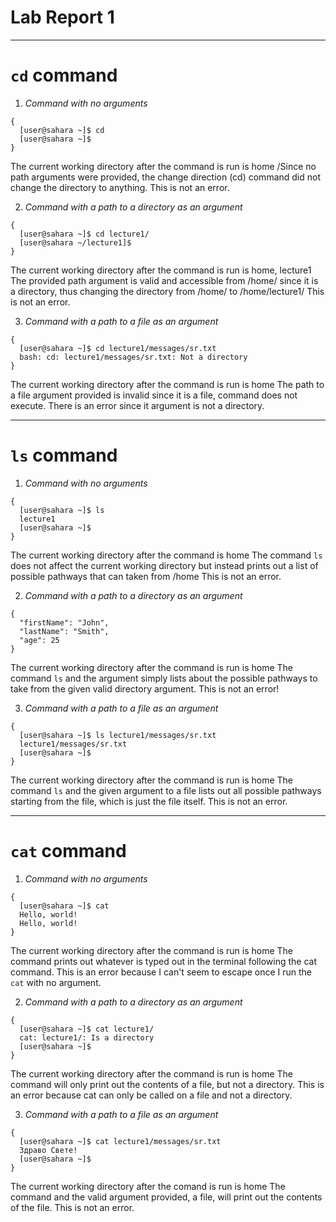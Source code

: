 # __Lab Report 1__

***

# `cd` command

1. _Command with no arguments_
```
{
  [user@sahara ~]$ cd
  [user@sahara ~]$ 
}
```
The current working directory after the command is run is home
/Since no path arguments were provided, the change direction (cd) command did not change the directory to anything.
This is not an error.

2. _Command with a path to a directory as an argument_
```
{
  [user@sahara ~]$ cd lecture1/
  [user@sahara ~/lecture1]$ 
}
```
The current working directory after the command is run is home, lecture1
The provided path argument is valid and accessible from /home/ since it is a directory, thus changing the directory from /home/ to /home/lecture1/
This is not an error.

3. _Command with a path to a file as an argument_
```
{
  [user@sahara ~]$ cd lecture1/messages/sr.txt 
  bash: cd: lecture1/messages/sr.txt: Not a directory
}
```
The current working directory after the command is run is home
The path to a file argument provided is invalid since it is a file, command does not execute.
There is an error since it argument is not a directory.

***

# `ls` command

1. _Command with no arguments_
```
{
  [user@sahara ~]$ ls
  lecture1
  [user@sahara ~]$ 
}
```
The current working directory after the command is home
The command `ls` does not affect the current working directory but instead prints out a list of possible pathways that can taken from /home
This is not an error.

2. _Command with a path to a directory as an argument_
```
{
  "firstName": "John",
  "lastName": "Smith",
  "age": 25
}
```
The current working directory after the command is run is home
The command `ls` and the argument simply lists about the possible pathways to take from the given valid directory argument.
This is not an error!

3. _Command with a path to a file as an argument_
```
{
  [user@sahara ~]$ ls lecture1/messages/sr.txt 
  lecture1/messages/sr.txt
  [user@sahara ~]$ 
}
```
The current working directory after the command is run is home
The command `ls` and the given argument to a file lists out all possible pathways starting from the file, which is just the file itself.
This is not an error.

***

# `cat` command

1. _Command with no arguments_
```
{
  [user@sahara ~]$ cat
  Hello, world!
  Hello, world!
}
```
The current working directory after the command is run is home
The command prints out whatever is typed out in the terminal following the cat command.
This is an error because I can't seem to escape once I run the `cat` with no argument.

2. _Command with a path to a directory as an argument_
```
{
  [user@sahara ~]$ cat lecture1/
  cat: lecture1/: Is a directory
  [user@sahara ~]$ 
}
```
The current working directory after the command is run is home
The command will only print out the contents of a file, but not a directory.
This is an error because cat can only be called on a file and not a directory.

3. _Command with a path to a file as an argument_
```
{
  [user@sahara ~]$ cat lecture1/messages/sr.txt 
  Здраво Свете!
  [user@sahara ~]$
}
```
The current working directory after the comand is run is home
The command and the valid argument provided, a file, will print out the contents of the file.
This is not an error.

